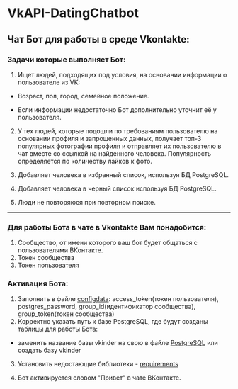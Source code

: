 # VkAPI-DatingChatbot
## Чат Бот для работы в среде Vkontakte:
### Задачи которые выполняет Бот:
1. Ищет людей, подходящих под условия, на основании информации о пользователе из VK:

* Возраст, пол, город, семейное положение.

*  Если информации недостаточно Бот дополнительно уточнит её у пользователя.

2. У тех людей, которые подошли по требованиям пользователю на основании профиля и запрошенных данных, получает топ-3 популярных фотографии профиля и отправляет их пользователю в чат вместе со ссылкой на найденного человека. Популярность определяется по количеству лайков к фото.

3. Добавляет человека в избранный список, используя БД PostgreSQL.

4. Добавляет человека в черный список используя БД PostgreSQL.

5. Люди не повторяюся при повторном поиске.

--------
### Для работы Бота в чате в Vkontakte Вам понадобится:
1. Сообщество, от имени которого ваш бот будет общаться с пользователями ВКонтакте. 
2. Токен сообщества 
3. Токен пользователя


### Активация Бота:
1. Заполнить в файле [configdata](https://github.com/ViolinaS/VkAPI-DatingChatbot/blob/main/configdata.py): access_token(токен пользователя), postgres_password, group_id(идентификатор сообщества), group_token(токен сообщества)
2. Корректно указать путь к базе PostgreSQL, где будут созданы таблицы для работы Бота:

* заменить название базы vkinder на свою в файле [PostgreSQL](https://github.com/ViolinaS/VkAPI-DatingChatbot/blob/main/postgreSQL_db.py) или создать базу vkinder

3. Установить недостающие библиотеки - [requirements](https://github.com/ViolinaS/VkAPI-DatingChatbot/blob/main/requirements.txt)

3. Бот активируется словом "Привет" в чате ВКонтакте.
